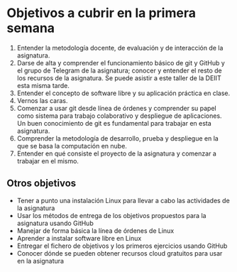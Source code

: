 # Objetivos a cubrir en la primera semana

1. Entender la metodología docente, de evaluación y de interacción de la asignatura.
2. Darse de alta y comprender el funcionamiento básico de git y GitHub y el grupo de Telegram de la asignatura; conocer y entender el resto de los recursos de la asignatura. Se puede asistir a este taller de la DEIIT esta misma tarde.
3. Entender el concepto de software libre y su aplicación práctica en clase.
4. Vernos las caras.
5. Comenzar a usar git desde línea de órdenes y comprender su papel como sistema para trabajo colaborativo y despliegue de aplicaciones. Un buen conocimiento de git es fundamental para trabajar en esta asignatura.
6. Comprender la metodología de desarrollo, prueba y despliegue en la que se basa la computación en nube.
7. Entender en qué consiste el proyecto de la asignatura y comenzar a trabajar en el mismo.

## Otros objetivos

- Tener a punto una instalación Linux para llevar a cabo las actividades de la asignatura
- Usar los métodos de entrega de los objetivos propuestos para la asignatura usando GitHub
- Manejar de forma básica la línea de órdenes de Linux
- Aprender a instalar software libre en Linux
- Entregar el fichero de objetivos y los primeros ejercicios usando GitHub
- Conocer dónde se pueden obtener recursos cloud gratuitos para usar en la asignatura

